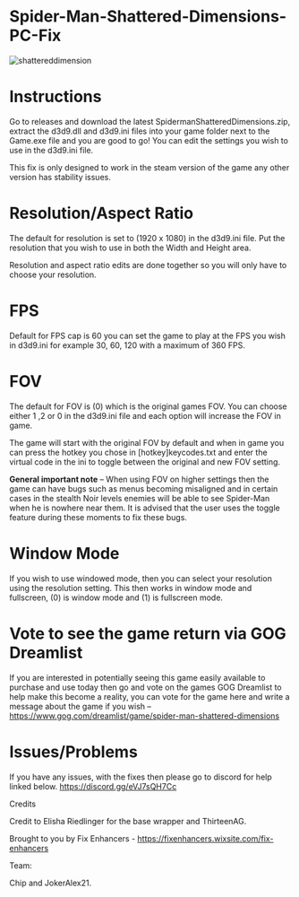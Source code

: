 # Spider-Man-Shattered-Dimensions-PC-Fix

![shattereddimension](https://github.com/user-attachments/assets/d462980f-5290-4249-a518-e98806c0dcb6)

# Instructions
Go to releases and download the latest SpidermanShatteredDimensions.zip, extract the d3d9.dll and d3d9.ini files into your game folder next to the Game.exe file and you are good to go! You can edit the settings you wish to use in the d3d9.ini file.

This fix is only designed to work in the steam version of the game any other version has stability issues.
# Resolution/Aspect Ratio
The default for resolution is set to (1920 x 1080) in the d3d9.ini file. Put the resolution that you wish to use in both the Width and Height area.

Resolution and aspect ratio edits are done together so you will only have to choose your resolution.

# FPS
Default for FPS cap is 60 you can set the game to play at the FPS you wish in d3d9.ini for example 30, 60, 120 with a maximum of 360 FPS.

# FOV
The default for FOV is (0) which is the original games FOV. You can choose either 1 ,2 or 0 in the d3d9.ini file and each option will increase the FOV in game.

The game will start with the original FOV by default and when in game you can press the hotkey you chose in [hotkey]keycodes.txt and enter the virtual code in the ini to toggle between the original and new FOV setting.

**General important note** – When using FOV on higher settings then the game can have bugs such as menus becoming misaligned and in certain cases in the stealth Noir levels enemies will be able to see Spider-Man when he is nowhere near them. It is advised that the user uses the toggle feature during these moments to fix these bugs.

# Window Mode
If you wish to use windowed mode, then you can select your resolution using the resolution setting. This then works in window mode and fullscreen, (0) is window mode and (1) is fullscreen mode.

# Vote to see the game return via GOG Dreamlist
If you are interested in potentially seeing this game easily available to purchase and use today then go and vote on the games GOG Dreamlist to help make this become a reality, you can vote for the game here and write a message about the game if you wish – https://www.gog.com/dreamlist/game/spider-man-shattered-dimensions 

# Issues/Problems
If you have any issues, with the fixes then please go to discord for help linked below. https://discord.gg/eVJ7sQH7Cc

Credits

Credit to Elisha Riedlinger for the base wrapper and ThirteenAG.

Brought to you by Fix Enhancers - https://fixenhancers.wixsite.com/fix-enhancers

Team:

Chip and JokerAlex21.
